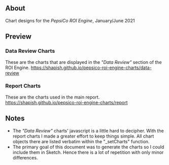 ## About

Chart designs for the _PepsiCo ROI Engine_, January/June 2021

## Preview

### Data Review Charts

These are the charts that are displayed in the _"Data Review"_ section of the ROI Engine.
https://shapish.github.io/pepsico-roi-engine-charts/data-review

### Report Charts

These are the charts used in the main report.
https://shapish.github.io/pepsico-roi-engine-charts/report

## Notes

-   The _"Data Review"_ charts' javascript is a little hard to decipher. With the report charts I made a greater effort to keep things simple. All chart objects there are listed verbatim within the "\_setCharts" function.
-   The primary goal of this document was to generate the charts so I could include them in Sketch. Hence there is a lot of repetition with only minor differences.

